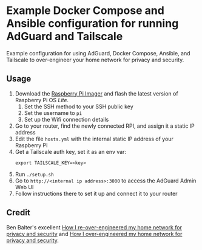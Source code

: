 # Example Docker Compose and Ansible configuration for running AdGuard and Tailscale

Example configuration for using AdGuard, Docker Compose, Ansible, and Tailscale to over-engineer your home network for privacy and security.

## Usage

1. Download the [Raspberry Pi Imager](https://www.raspberrypi.org/software/) and flash the latest version of Raspberry Pi OS *Lite*.
    1. Set the SSH method to your SSH public key
    1. Set the username to `pi`
    1. Set up the Wifi connection details
1. Go to your router, find the newly connected RPI, and assign it a static IP address
1. Edit the file `hosts.yml` with the internal static IP address of your Raspberry PI
1. Get a Tailscale auth key, set it as an env var:
    ```shell
    export TAILSCALE_KEY=<key>
    ```
1. Run `./setup.sh`
1. Go to `http://<internal ip address>:3000` to access the AdGuard Admin Web UI
1. Follow instructions there to set it up and connect it to your router

## Credit

Ben Balter's excellent [How I re-over-engineered my home network for privacy and security](https://ben.balter.com/2021/09/01/how-i-re-over-engineered-my-home-network/) and [How I over-engineered my home network for privacy and security](https://ben.balter.com/2020/12/04/over-engineered-home-network-for-privacy-and-security/).
